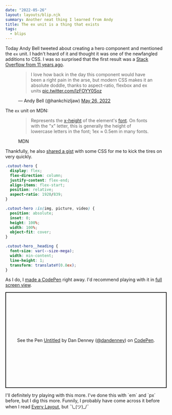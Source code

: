 ```yaml
---
date: "2022-05-26"
layout: layouts/blip.njk
summary: Another neat thing I learned from Andy
title: The ex unit is a thing that exists
tags:
  - blips
---
```


Today Andy Bell tweeted about creating a hero component and mentioned the `ex` unit. I hadn't heard of it and thought it was one of the newfangled additions to CSS. I was so surprised that the first result was a [Stack Overflow from 11 years ago](https://stackoverflow.com/questions/918612/what-is-the-value-of-the-css-ex-unit). 

<figure><blockquote class="twitter-tweet"><p lang="en" dir="ltr">I love how back in the day this component would have been a right pain in the arse, but modern CSS makes it an absolute doddle, thanks to aspect-ratio, flexbox and ex units <a href="https://t.co/IzFOYY0Soz">pic.twitter.com/IzFOYY0Soz</a></p></blockquote><figcaption>&mdash; Andy Bell (@hankchizljaw) <a href="https://twitter.com/hankchizljaw/status/1529816909524283392?ref_src=twsrc%5Etfw">May 26, 2022</a></figcaption></figure><script async src="https://platform.twitter.com/widgets.js" charset="utf-8"></script>

<p class="mb-0 mt-6">The <code>ex</code> unit on MDN:</p>

<figure><blockquote><p>Represents the <a href="https://en.wikipedia.org/wiki/X-height">x-height</a> of the element's <a href="https://developer.mozilla.org/en-US/docs/Web/CSS/font">font</a>. On fonts with the "x" letter, this is generally the height of lowercase letters in the font; 1ex ≈ 0.5em in many fonts.</p></blockquote><figcaption>MDN</figcaption></figure>

Thankfully, he also [shared a gist](https://gist.github.com/hankchizljaw/6e1c18818038b941b9cba9f3c821b8c9) with some CSS for me to kick the tires on very quickly.

```css
.cutout-hero {
  display: flex;
  flex-direction: column;
  justify-content: flex-end;
  align-items: flex-start;
  position: relative;
  aspect-ratio: 1920/839;
}

.cutout-hero :is(img, picture, video) {
  position: absolute;
  inset: 0;
  height: 100%;
  width: 100%;
  object-fit: cover;
}

.cutout-hero__heading {
  font-size: var(--size-mega);
  width: min-content;
  line-height: 1;
  transform: translateY(0.8ex);
}
```

As I do, I [made a CodePen](https://codepen.io/dandenney/pen/XWZVdLg) right away. I'd recommend playing with it in [full screen view](https://codepen.io/dandenney/full/XWZVdLg).

<p class="codepen" data-height="300" data-default-tab="html,result" data-slug-hash="XWZVdLg" data-user="dandenney" style="height: 300px; box-sizing: border-box; display: flex; align-items: center; justify-content: center; border: 2px solid; margin: 1em 0; padding: 1em;">
  <span>See the Pen <a href="https://codepen.io/dandenney/pen/XWZVdLg">
  Untitled</a> by Dan Denney (<a href="https://codepen.io/dandenney">@dandenney</a>)
  on <a href="https://codepen.io">CodePen</a>.</span>
</p>
<script async src="https://cpwebassets.codepen.io/assets/embed/ei.js"></script>

<p class="mt-6">I'll definitely try playing with this more. I've done this with `em` and `px` before, but I dig this more. Funnily, I probably have come across it before when I read <a href="https://every-layout.dev/rudiments/units/">Every Layout</a>, but ¯\_(ツ)_/¯</p>